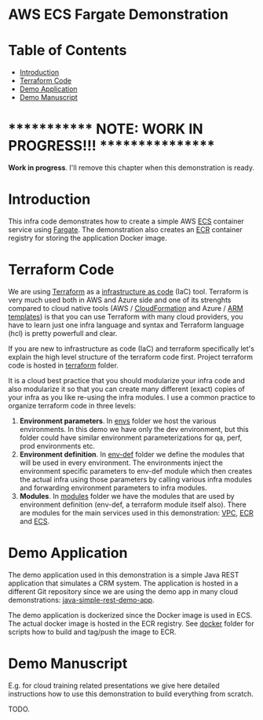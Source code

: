# AWS ECS Fargate Demonstration  <!-- omit in toc -->


# Table of Contents  <!-- omit in toc -->
- [Introduction](#introduction)
- [Terraform Code](#terraform-code)
- [Demo Application](#demo-application)
- [Demo Manuscript](#demo-manuscript)


# *********** NOTE: WORK IN PROGRESS!!! ***************

**Work in progress**. I'll remove this chapter when this demonstration is ready.

# Introduction

This infra code demonstrates how to create a simple AWS [ECS](https://aws.amazon.com/ecs/) container service using [Fargate](https://aws.amazon.com/fargate/). The demonstration also creates an [ECR](https://aws.amazon.com/ecr/) container registry for storing the application Docker image.


# Terraform Code

We are using [Terraform](https://www.terraform.io/) as a [infrastructure as code](https://en.wikipedia.org/wiki/Infrastructure_as_code) (IaC) tool. Terraform is very much used both in AWS and Azure side and one of its strenghts compared to cloud native tools (AWS / [CloudFormation](https://aws.amazon.com/cloudformation) and Azure / [ARM templates](https://docs.microsoft.com/en-us/azure/azure-resource-manager/resource-group-authoring-templates)) is that you can use Terraform with many cloud providers, you have to learn just one infra language and syntax and Terraform language (hcl) is pretty powerfull and clear.

If you are new to infrastructure as code (IaC) and terraform specifically let's explain the high level structure of the terraform code first. Project terraform code is hosted in [terraform](https://github.com/tieto-pc/aws-small-demos/tree/master/aws-ecs-simple/terraform) folder.

It is a cloud best practice that you should modularize your infra code and also modularize it so that you can create many different (exact) copies of your infra as you like re-using the infra modules. I use a common practice to organize terraform code in three levels:

1. **Environment parameters**. In [envs](https://github.com/tieto-pc/aws-small-demos/tree/master/aws-ecs-simple/terraform/envs) folder we host the various environments. In this demo we have only the dev environment, but this folder could have similar environment parameterizations for qa, perf, prod environments etc.
2. **Environment definition**. In [env-def](https://github.com/tieto-pc/aws-small-demos/tree/master/aws-ecs-simple/terraform/modules/env-def) folder we define the modules that will be used in every environment. The environments inject the environment specific parameters to env-def module which then creates the actual infra using those parameters by calling various infra modules and forwarding environment parameters to infra modules.
3. **Modules**. In [modules](https://github.com/tieto-pc/aws-small-demos/tree/master/aws-ecs-simple/terraform/modules) folder we have the modules that are used by environment definition (env-def, a terraform module itself also). There are modules for the main services used in this demonstration: [VPC](https://aws.amazon.com/vpc/), [ECR](https://aws.amazon.com/ecr/) and [ECS](https://aws.amazon.com/ecs/).



# Demo Application

The demo application used in this demonstration is a simple Java REST application that simulates a CRM system. The application is hosted in a different Git repository since we are using the demo app in many cloud demonstrations: [java-simple-rest-demo-app](https://github.com/tieto-pc/java-simple-rest-demo-app). 

The demo application is dockerized since the Docker image is used in ECS. The actual docker image is hosted in the ECR registry. See [docker](https://github.com/tieto-pc/aws-small-demos/tree/master/aws-ecs-simple/docker) folder for scripts how to build and tag/push the image to ECR.


# Demo Manuscript

E.g. for cloud training related presentations we give here detailed instructions how to use this demonstration to build everything from scratch.

TODO.


